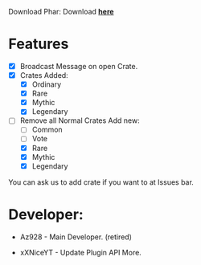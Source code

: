 Download Phar:
Download [**here**](https://poggit.pmmp.io/ci/xXNiceAssasinl0/iSoftCrates/iSoftCrates)


# Features

- [x] Broadcast Message on open Crate.
- [x] Crates Added:
    - [x] Ordinary
    - [x] Rare
    - [x] Mythic
    - [x] Legendary
- [ ] Remove all Normal Crates Add new:
    - [ ] Common
    - [ ] Vote
    - [x] Rare
    - [x] Mythic
    - [x] Legendary
    
 You can ask us to add crate if you want to at Issues bar.
 
 # Developer:
 
 * Az928 - Main Developer. (retired)
 
 * xXNiceYT - Update Plugin API More.
